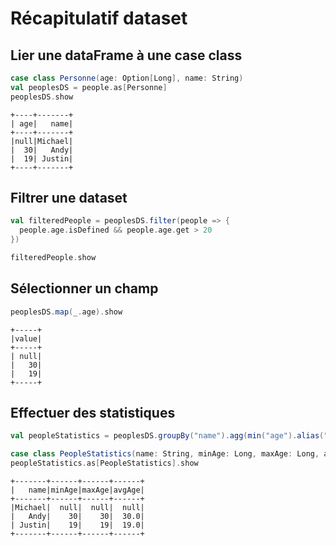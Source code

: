 # Récapitulatif dataset

## Lier une dataFrame à une case class

```scala
case class Personne(age: Option[Long], name: String)
val peoplesDS = people.as[Personne]
peoplesDS.show
```

```
+----+-------+
| age|   name|
+----+-------+
|null|Michael|
|  30|   Andy|
|  19| Justin|
+----+-------+

```

## Filtrer une dataset

```scala
val filteredPeople = peoplesDS.filter(people => {
  people.age.isDefined && people.age.get > 20
})

filteredPeople.show
```

## Sélectionner un champ

```scala
peoplesDS.map(_.age).show
```

```
+-----+
|value|
+-----+
| null|
|   30|
|   19|
+-----+
```

## Effectuer des statistiques

```scala
val peopleStatistics = peoplesDS.groupBy("name").agg(min("age").alias("minAge"), max("age").alias("maxAge"), round(avg("age")).alias("avgAge"))

case class PeopleStatistics(name: String, minAge: Long, maxAge: Long, avgAge: Double)
peopleStatistics.as[PeopleStatistics].show
```

```
+-------+------+------+------+
|   name|minAge|maxAge|avgAge|
+-------+------+------+------+
|Michael|  null|  null|  null|
|   Andy|    30|    30|  30.0|
| Justin|    19|    19|  19.0|
+-------+------+------+------+
```

